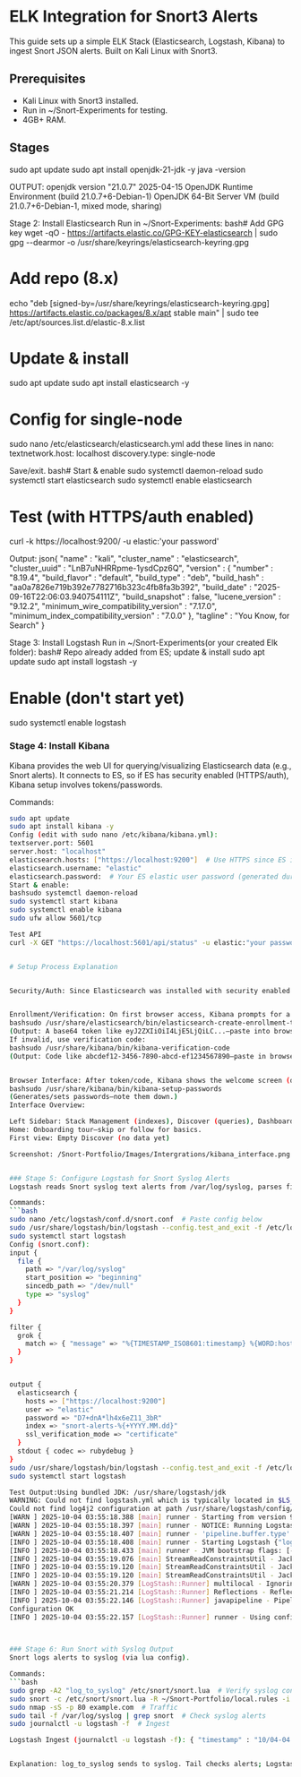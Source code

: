 # ELK Integration for Snort3 Alerts

This guide sets up a simple ELK Stack (Elasticsearch, Logstash, Kibana) to ingest Snort JSON alerts. Built on Kali Linux with Snort3.

## Prerequisites
- Kali Linux with Snort3 installed.
- Run in ~/Snort-Experiments for testing.
- 4GB+ RAM.

## Stages
sudo apt update
sudo apt install openjdk-21-jdk -y
java -version

OUTPUT:
 openjdk version "21.0.7" 2025-04-15
OpenJDK Runtime Environment (build 21.0.7+6-Debian-1)
OpenJDK 64-Bit Server VM (build 21.0.7+6-Debian-1, mixed mode, sharing)

Stage 2: Install Elasticsearch
Run in ~/Snort-Experiments:
bash# Add GPG key
wget -qO - https://artifacts.elastic.co/GPG-KEY-elasticsearch | sudo gpg --dearmor -o /usr/share/keyrings/elasticsearch-keyring.gpg

# Add repo (8.x)
echo "deb [signed-by=/usr/share/keyrings/elasticsearch-keyring.gpg] https://artifacts.elastic.co/packages/8.x/apt stable main" | sudo tee /etc/apt/sources.list.d/elastic-8.x.list

# Update & install
sudo apt update
sudo apt install elasticsearch -y

# Config for single-node
sudo nano /etc/elasticsearch/elasticsearch.yml
add these lines in nano:
textnetwork.host: localhost
discovery.type: single-node


Save/exit.
bash# Start & enable
sudo systemctl daemon-reload
sudo systemctl start elasticsearch
sudo systemctl enable elasticsearch

# Test (with HTTPS/auth enabled)
curl -k https://localhost:9200/ -u elastic:'your password'

Output:
json{
  "name" : "kali",
  "cluster_name" : "elasticsearch",
  "cluster_uuid" : "LnB7uNHRRpme-1ysdCpz6Q",
  "version" : {
    "number" : "8.19.4",
    "build_flavor" : "default",
    "build_type" : "deb",
    "build_hash" : "aa0a7826e719b392e7782716b323c4fb8fa3b392",
    "build_date" : "2025-09-16T22:06:03.940754111Z",
    "build_snapshot" : false,
    "lucene_version" : "9.12.2",
    "minimum_wire_compatibility_version" : "7.17.0",
    "minimum_index_compatibility_version" : "7.0.0"
  },
  "tagline" : "You Know, for Search"
}



Stage 3: Install Logstash
Run in ~/Snort-Experiments(or your created Elk folder):
bash# Repo already added from ES; update & install
sudo apt update
sudo apt install logstash -y

# Enable (don't start yet)
sudo systemctl enable logstash


### Stage 4: Install Kibana
Kibana provides the web UI for querying/visualizing Elasticsearch data (e.g., Snort alerts). It connects to ES, so if ES has security enabled (HTTPS/auth), Kibana setup involves tokens/passwords.

Commands:
```bash
sudo apt update
sudo apt install kibana -y
Config (edit with sudo nano /etc/kibana/kibana.yml):
textserver.port: 5601
server.host: "localhost"
elasticsearch.hosts: ["https://localhost:9200"]  # Use HTTPS since ES is secured (changed from HTTP)
elasticsearch.username: "elastic"
elasticsearch.password:  # Your ES elastic user password (generated during ES install)
Start & enable:
bashsudo systemctl daemon-reload
sudo systemctl start kibana
sudo systemctl enable kibana
sudo ufw allow 5601/tcp

Test API 
curl -X GET "https://localhost:5601/api/status" -u elastic:"your password" -k  # Use HTTPS/auth


# Setup Process Explanation


Security/Auth: Since Elasticsearch was installed with security enabled (default in 8.x), Kibana requires an enrollment token or verification code to connect securely. The elastic password (D7+dnA*lh4x6eZ11_3bR) is the superuser cred from ES setup—use it for API tests and Kibana config.


Enrollment/Verification: On first browser access, Kibana prompts for a token. Generate with:
bashsudo /usr/share/elasticsearch/bin/elasticsearch-create-enrollment-token --scope kibana
(Output: A base64 token like eyJ2ZXIiOiI4LjE5LjQiLC...—paste into browser.)
If invalid, use verification code:
bashsudo /usr/share/kibana/bin/kibana-verification-code
(Output: Code like abcdef12-3456-7890-abcd-ef1234567890—paste in browser prompt.)


Browser Interface: After token/code, Kibana shows the welcome screen (dark/light theme selector). Log in with elastic/D7+dnA*lh4x6eZ11_3bR. It auto-configures with ES. If prompted for kibana_system password, run:
bashsudo /usr/share/kibana/bin/kibana-setup-passwords
(Generates/sets passwords—note them down.)
Interface Overview:

Left Sidebar: Stack Management (indexes), Discover (queries), Dashboard (visuals), Dev Tools (curl-like).
Home: Onboarding tour—skip or follow for basics.
First view: Empty Discover (no data yet)

Screenshot: /Snort-Portfolio/Images/Intergrations/kibana_interface.png


### Stage 5: Configure Logstash for Snort Syslog Alerts
Logstash reads Snort syslog text alerts from /var/log/syslog, parses fields, ships to ES.

Commands:
```bash
sudo nano /etc/logstash/conf.d/snort.conf  # Paste config below
sudo /usr/share/logstash/bin/logstash --config.test_and_exit -f /etc/logstash/conf.d/snort.conf
sudo systemctl start logstash
Config (snort.conf):
input {
  file {
    path => "/var/log/syslog"
    start_position => "beginning"
    sincedb_path => "/dev/null"
    type => "syslog"
  }
}

filter {
  grok {
    match => { "message" => "%{TIMESTAMP_ISO8601:timestamp} %{WORD:host} snort: \[\*\*\] \[%{NUMBER:sid}:%{NUMBER:gid}:%{NUMBER:rev}\] %{GREEDYDATA:alert_msg} \[\*\*\] \[Priority: %{NUMBER:priority}\] \{%{WORD:proto}\} %{IP:src_ip}:%{NUMBER:src_port} -> %{IP:dst_ip}:%{NUMBER:dst_port}" }
  }
}


output {
  elasticsearch {
    hosts => ["https://localhost:9200"]
    user => "elastic"
    password => "D7+dnA*lh4x6eZ11_3bR"
    index => "snort-alerts-%{+YYYY.MM.dd}"
    ssl_verification_mode => "certificate"
  }
  stdout { codec => rubydebug }
}
sudo /usr/share/logstash/bin/logstash --config.test_and_exit -f /etc/logstash/conf.d/snort.conf
sudo systemctl start logstash

Test Output:Using bundled JDK: /usr/share/logstash/jdk
WARNING: Could not find logstash.yml which is typically located in $LS_HOME/config or /etc/logstash. You can specify the path using --path.settings. Continuing using the defaults
Could not find log4j2 configuration at path /usr/share/logstash/config/log4j2.properties. Using default config which logs errors to the console
[WARN ] 2025-10-04 03:55:18.388 [main] runner - Starting from version 9.0, running with superuser privileges is not permitted unless you explicitly set 'allow_superuser' to true, thereby acknowledging the possible security risks
[WARN ] 2025-10-04 03:55:18.397 [main] runner - NOTICE: Running Logstash as a superuser is strongly discouraged as it poses a security risk. Set 'allow_superuser' to false for better security.
[WARN ] 2025-10-04 03:55:18.407 [main] runner - 'pipeline.buffer.type' setting is not explicitly defined.Before moving to 9.x set it to 'heap' and tune heap size upward, or set it to 'direct' to maintain existing behavior.
[INFO ] 2025-10-04 03:55:18.408 [main] runner - Starting Logstash {"logstash.version"=>"8.19.4", "jruby.version"=>"jruby 9.4.9.0 (3.1.4) 2024-11-04 547c6b150e OpenJDK 64-Bit Server VM 21.0.8+9-LTS on 21.0.8+9-LTS +indy +jit [x86_64-linux]"}
[INFO ] 2025-10-04 03:55:18.433 [main] runner - JVM bootstrap flags: [-Xms1g, -Xmx1g, -Djava.awt.headless=true, -Dfile.encoding=UTF-8, -Djruby.compile.invokedynamic=true, -XX:+HeapDumpOnOutOfMemoryError, -Djava.security.egd=file:/dev/urandom, -Dlog4j2.isThreadContextMapInheritable=true, -Djruby.regexp.interruptible=true, -Djdk.io.File.enableADS=true, --add-exports=jdk.compiler/com.sun.tools.javac.api=ALL-UNNAMED, --add-exports=jdk.compiler/com.sun.tools.javac.file=ALL-UNNAMED, --add-exports=jdk.compiler/com.sun.tools.javac.parser=ALL-UNNAMED, --add-exports=jdk.compiler/com.sun.tools.javac.tree=ALL-UNNAMED, --add-exports=jdk.compiler/com.sun.tools.javac.util=ALL-UNNAMED, --add-opens=java.base/java.security=ALL-UNNAMED, --add-opens=java.base/java.io=ALL-UNNAMED, --add-opens=java.base/java.nio.channels=ALL-UNNAMED, --add-opens=java.base/sun.nio.ch=ALL-UNNAMED, --add-opens=java.management/sun.management=ALL-UNNAMED, -Dio.netty.allocator.maxOrder=11]
[INFO ] 2025-10-04 03:55:19.076 [main] StreamReadConstraintsUtil - Jackson default value override `logstash.jackson.stream-read-constraints.max-string-length` configured to `200000000` (logstash default)
[INFO ] 2025-10-04 03:55:19.120 [main] StreamReadConstraintsUtil - Jackson default value override `logstash.jackson.stream-read-constraints.max-number-length` configured to `10000` (logstash default)
[INFO ] 2025-10-04 03:55:19.120 [main] StreamReadConstraintsUtil - Jackson default value override `logstash.jackson.stream-read-constraints.max-nesting-depth` configured to `1000` (logstash default)
[WARN ] 2025-10-04 03:55:20.379 [LogStash::Runner] multilocal - Ignoring the 'pipelines.yml' file because modules or command line options are specified
[INFO ] 2025-10-04 03:55:21.214 [LogStash::Runner] Reflections - Reflections took 196 ms to scan 1 urls, producing 150 keys and 530 values
[INFO ] 2025-10-04 03:55:22.146 [LogStash::Runner] javapipeline - Pipeline `main` is configured with `pipeline.ecs_compatibility: v8` setting. All plugins in this pipeline will default to `ecs_compatibility => v8` unless explicitly configured otherwise.
Configuration OK
[INFO ] 2025-10-04 03:55:22.157 [LogStash::Runner] runner - Using config.test_and_exit mode. Config Validation Result: OK. Exiting Logstash
                                                                                                                                                 


### Stage 6: Run Snort with Syslog Output
Snort logs alerts to syslog (via lua config).

Commands:
```bash
sudo grep -A2 "log_to_syslog" /etc/snort/snort.lua  # Verify syslog config
sudo snort -c /etc/snort/snort.lua -R ~/Snort-Portfolio/local.rules -i eth0 -A fast -l /var/log/snort/ -v  # Run (syslog to /var/log/syslog)
sudo nmap -sS -p 80 example.com  # Traffic
sudo tail -f /var/log/syslog | grep snort  # Check syslog alerts
sudo journalctl -u logstash -f  # Ingest

Logstash Ingest (journalctl -u logstash -f): { "timestamp" : "10/04-04:50:06.272178", "pkt_num" : 3536, "proto" : "TCP", "pkt_gen" : "raw", "pkt_len" : 52, "dir" : "S2C", "src_ap" : "127.0.0.1:9200", "dst_ap" : "127.0.0.1:44558", "rule" : "116:150:1", "action" : "allow" }


Explanation: log_to_syslog sends to syslog. Tail checks alerts; Logstash parses and ingests to ES.



